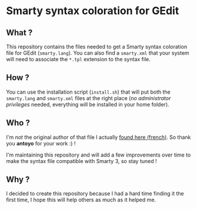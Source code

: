 Smarty syntax coloration for GEdit
==================================

What ?
------

This repository contains the files needed to get a Smarty syntax coloration file for GEdit (`smarty.lang`). You can also find a `smarty.xml` that your system will need to associate the `*.tpl` extension to the syntax file. 

How ?
-----

You can use the installation script (`install.sh`) that will put both the `smarty.lang` and `smarty.xml` files at the right place (_no administrator privileges_ needed, everything will be installed in your home folder).

Who ?
-----

I'm *not* the original author of that file I actually [found here (french)](http://www.siteduzero.com/forum-83-594694-p1-utilisez-gedit-pour-vos-projets-utilisant-smarty.html). So thank you __antoyo__ for your work :) ! 

I'm maintaining this repository and will add a few improvements over time to make the syntax file compatible with Smarty 3, so stay tuned !

Why ?
-----

I decided to create this repository because I had a hard time finding it the first time, I hope this will help others as much as it helped me.

